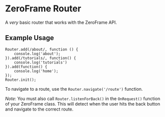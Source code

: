 # ZeroFrame Router
A *very* basic router that works with the ZeroFrame API.

## Example Usage
```
Router.add(/about/, function () {
    console.log('about');
}).add(/tutorials/, function() {
    console.log('tutorials')
}).add(function() {
    console.log('home');
});
Router.init();
```

To navigate to a route, use the `Router.navigate('/route')` function.

*Note*: You must also call `Router.listenForBack()` in the `OnRequest()` function of your ZeroFrame class. This will detect when the user hits the back button and navigate to the correct route.
